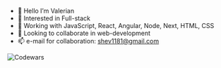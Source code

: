 - 👋 Hello I’m Valerian
- 👀 Interested in Full-stack
- 🌱 Working with JavaScript, React, Angular, Node, Next, HTML, CSS
- 💞️ Looking to collaborate in web-development
- 📫 e-mail for collaboration: shev1181@gmail.com

![Codewars](https://github.r2v.ch/codewars?user=vishev&name=true&top_languages=true&stroke=%23b362ff&theme=purple_dark)
